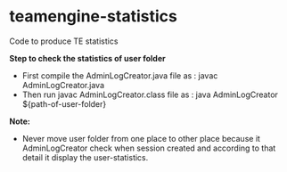# teamengine-statistics
Code to produce TE statistics

**Step to check the statistics of user folder**
* First compile the AdminLogCreator.java file as : javac AdminLogCreator.java
* Then run javac AdminLogCreator.class file as : java AdminLogCreator ${path-of-user-folder}

**Note:**
* Never move user folder from one place to other place because it AdminLogCreator check when session created and according to that detail it display the user-statistics.
